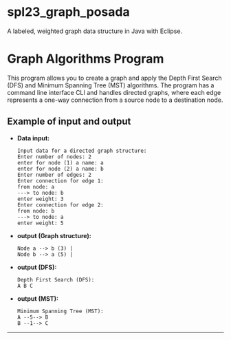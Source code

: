 # spl23_graph_posada
A labeled, weighted graph data structure in Java with Eclipse.

# Graph Algorithms Program

This program allows you to create a graph and apply the Depth First Search (DFS) and Minimum Spanning Tree (MST) algorithms. 
The program has a command line interface CLI and handles directed graphs, where each edge represents a one-way connection from a source node to a destination node.

## Example of input and output

- **Data input:**

    ```plaintext
    Input data for a directed graph structure:
    Enter number of nodes: 2
    enter for node (1) a name: a
    enter for node (2) a name: b
    Enter number of edges: 2
    Enter connection for edge 1:
    from node: a
    ---> to node: b
    enter weight: 3
    Enter connection for edge 2:
    from node: b
    ---> to node: a
    enter weight: 5
    ```

- **output (Graph structure):**

    ```plaintext
  Node a --> b (3) | 
  Node b --> a (5) | 
    ```

- **output (DFS):**

    ```plaintext
    Depth First Search (DFS):
    A B C
    ```

- **output (MST):**

    ```plaintext
    Minimum Spanning Tree (MST):
    A --5--> B
    B --1--> C
    ```

---



